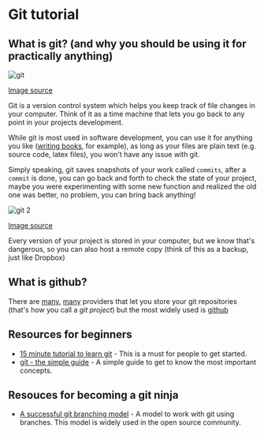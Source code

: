 # Git tutorial

## What is git? (and why you should be using it for practically anything)

![git](https://imgs.xkcd.com/comics/git.png)

[Image source](https://xkcd.com/1597/)

Git is a version control system which helps you keep track of file changes in your computer. Think of it as a time machine that lets you go back to any point in your projects development.

While git is most used in software development, you can use it for anything you like ([writing books](https://www.gitbook.com/), for example), as long as your files are plain text (e.g. source code, latex files), you won't have any issue with git.

Simply speaking, git saves snapshots of your work called `commits`, after a `commit` is done, you can go back and forth to check the state of your project, maybe you were experimenting with some new function and realized the old one was better, no problem, you can bring back anything!

![git 2](https://imgs.xkcd.com/comics/git_commit.png)

[Image source](https://xkcd.com/1296/)

Every version of your project is stored in your computer, but we know that's dangerous, so you can also host a remote copy (think of this as a backup, just like Dropbox)

## What is github?

There are [many](https://gitlab.com/), [many](https://bitbucket.org/) providers that let you store your git repositories (that's how you call a *git project*) but the most widely used is [github](https://github.com/)



## Resources for beginners

* [15 minute tutorial to learn git](https://try.github.io/levels/1/challenges/1) - This is a must for people to get started.
* [git - the simple guide](http://rogerdudler.github.io/git-guide/) - A simple guide to get to know the most important concepts.

## Resouces for becoming a git ninja

* [A successful git branching model](http://nvie.com/posts/a-successful-git-branching-model/) - A model to work with git using branches. This model is widely used in the open source community.